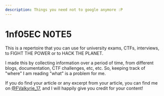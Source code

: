 ```yaml
---
description: Things you need not to google anymore :P
---
```


# 1nf05EC N0TE5

This is a repertoire that you can use for university exams, CTFs, interviews, to FIGHT THE POWER or to HACK THE PLANET.

I made this by collecting information over a period of time, from different blogs, documentation, CTF challenges, etc, etc. So, keeping track of "where" I am reading "what" is a problem for me.&#x20;

If you do find your article or any excerpt from your article, you can find me on [@FValkyrie\_17](https://twitter.com/FValkyrie\_17), and I will happily give you credit for your content!
